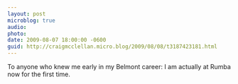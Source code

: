 ```yaml
---
layout: post
microblog: true
audio: 
photo: 
date: 2009-08-07 18:00:00 -0600
guid: http://craigmcclellan.micro.blog/2009/08/08/t3187423181.html
---
```

To anyone who knew me early in my Belmont career: I am actually at Rumba now for the first time.
